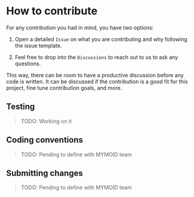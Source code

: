 # How to contribute

For any contribution you had in mind, you have two options:

1. Open a detailed `Issue` on what you are contributing and why following the issue template.

2. Feel free to drop into the `Discussions` to reach out to us to ask any questions.

This way, there can be room to have a productive discussion before any code is written. It can be discussed if the contribution is a good fit for this project, fine tune contribution goals, and more.

## Testing

> TODO: Working on it

## Coding conventions

> TODO: Pending to define with MYMOID team

## Submitting changes

> TODO: Pending to define with MYMOID team
